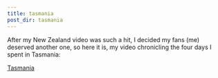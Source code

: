 ```yaml
---
title: tasmania
post_dir: tasmania
---
```


After my New Zealand video was such a hit, I decided my fans (me) deserved another one, so here it is, my video chronicling the four days I spent in Tasmania:

[Tasmania](https://www.youtube.com/watch?v=OVewX1pGdvY)
